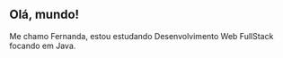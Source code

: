 ## Olá, mundo!

Me chamo Fernanda, estou estudando Desenvolvimento Web FullStack focando em Java. 

